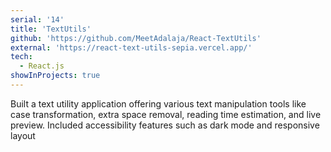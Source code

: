 ```yaml
---
serial: '14'
title: 'TextUtils'
github: 'https://github.com/MeetAdalaja/React-TextUtils'
external: 'https://react-text-utils-sepia.vercel.app/'
tech:
  - React.js
showInProjects: true
---
```


Built a text utility application offering various text manipulation tools like case transformation, extra space removal, reading time estimation, and live preview. Included accessibility features such as dark mode and responsive layout
